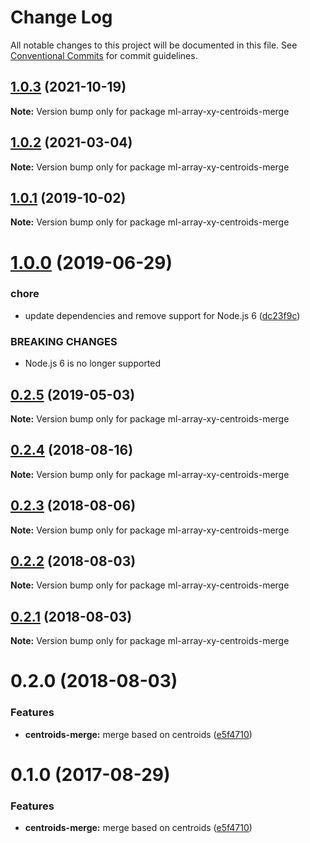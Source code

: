 # Change Log

All notable changes to this project will be documented in this file.
See [Conventional Commits](https://conventionalcommits.org) for commit guidelines.

## [1.0.3](https://github.com/mljs/array-xy/compare/ml-array-xy-centroids-merge@1.0.2...ml-array-xy-centroids-merge@1.0.3) (2021-10-19)

**Note:** Version bump only for package ml-array-xy-centroids-merge





## [1.0.2](https://github.com/mljs/array-xy/compare/ml-array-xy-centroids-merge@1.0.1...ml-array-xy-centroids-merge@1.0.2) (2021-03-04)

**Note:** Version bump only for package ml-array-xy-centroids-merge





## [1.0.1](https://github.com/mljs/array-xy/compare/ml-array-xy-centroids-merge@1.0.0...ml-array-xy-centroids-merge@1.0.1) (2019-10-02)

**Note:** Version bump only for package ml-array-xy-centroids-merge





# [1.0.0](https://github.com/mljs/array-xy/compare/ml-array-xy-centroids-merge@0.2.5...ml-array-xy-centroids-merge@1.0.0) (2019-06-29)


### chore

* update dependencies and remove support  for Node.js 6 ([dc23f9c](https://github.com/mljs/array-xy/commit/dc23f9c))


### BREAKING CHANGES

* Node.js 6 is no longer supported





## [0.2.5](https://github.com/mljs/array-xy/compare/ml-array-xy-centroids-merge@0.2.4...ml-array-xy-centroids-merge@0.2.5) (2019-05-03)

**Note:** Version bump only for package ml-array-xy-centroids-merge





<a name="0.2.4"></a>
## [0.2.4](https://github.com/mljs/array-xy/compare/ml-array-xy-centroids-merge@0.2.3...ml-array-xy-centroids-merge@0.2.4) (2018-08-16)




**Note:** Version bump only for package ml-array-xy-centroids-merge

<a name="0.2.3"></a>
## [0.2.3](https://github.com/mljs/array-xy/compare/ml-array-xy-centroids-merge@0.2.2...ml-array-xy-centroids-merge@0.2.3) (2018-08-06)




**Note:** Version bump only for package ml-array-xy-centroids-merge

<a name="0.2.2"></a>
## [0.2.2](https://github.com/mljs/array-xy/compare/ml-array-xy-centroids-merge@0.2.1...ml-array-xy-centroids-merge@0.2.2) (2018-08-03)




**Note:** Version bump only for package ml-array-xy-centroids-merge

<a name="0.2.1"></a>
## [0.2.1](https://github.com/mljs/array-xy/compare/ml-array-xy-centroids-merge@0.2.0...ml-array-xy-centroids-merge@0.2.1) (2018-08-03)

**Note:** Version bump only for package ml-array-xy-centroids-merge





<a name="0.2.0"></a>
# 0.2.0 (2018-08-03)


### Features

* **centroids-merge:** merge based on centroids ([e5f4710](https://github.com/mljs/array-xy/commit/e5f4710))





<a name="0.1.0"></a>
# 0.1.0 (2017-08-29)


### Features

* **centroids-merge:** merge based on centroids ([e5f4710](https://github.com/mljs/array-xy/commit/e5f4710))

